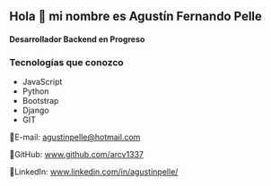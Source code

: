 <h2>Hola 👋  mi nombre es Agustín Fernando Pelle</h2>
<h4>Desarrollador Backend en Progreso</h4>

### Tecnologías que conozco
- JavaScript
- Python
- Bootstrap
- Django
- GIT

📧E-mail: agustinpelle@hotmail.com

🎯GitHub: www.github.com/arcv1337

🔎LinkedIn: www.linkedin.com/in/agustinpelle/



		
